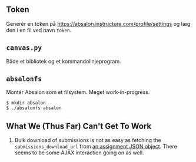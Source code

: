 ## Token

Generér en token på https://absalon.instructure.com/profile/settings og
læg den i en fil ved navn `token`.


## `canvas.py`

Både et bibliotek og et kommandolinjeprogram.


## `absalonfs`

Montér Absalon som et filsystem.  Meget work-in-progress.

```
$ mkdir absalon
$ ./absalonfs absalon
```

## What We (Thus Far) Can't Get To Work

1. Bulk download of submissions is not as easy as fetching the
`submissions_download_url` from [an assignment JSON
object](https://canvas.instructure.com/doc/api/assignments.html#Assignment).
There seems to be some AJAX interaction going on as well.
